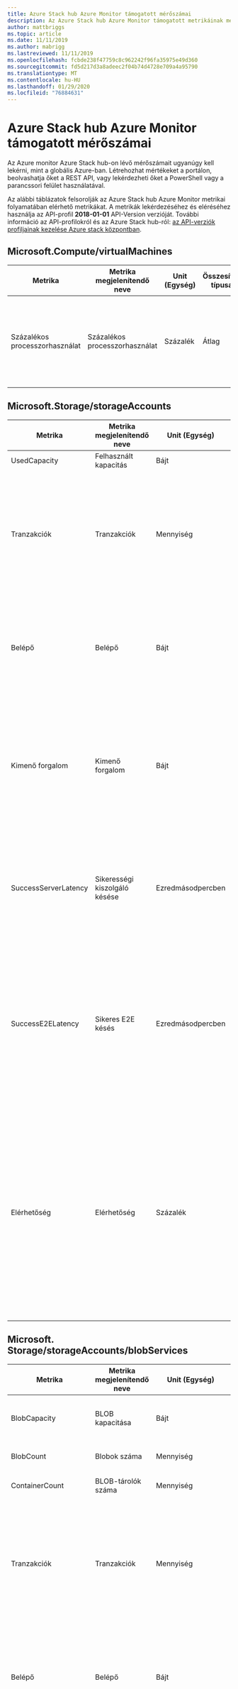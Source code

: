 ```yaml
---
title: Azure Stack hub Azure Monitor támogatott mérőszámai
description: Az Azure Stack hub Azure Monitor támogatott metrikáinak megismerése.
author: mattbriggs
ms.topic: article
ms.date: 11/11/2019
ms.author: mabrigg
ms.lastreviewed: 11/11/2019
ms.openlocfilehash: fcbde238f47759c8c962242f96fa35975e49d360
ms.sourcegitcommit: fd5d217d3a8adeec2f04b74d4728e709a4a95790
ms.translationtype: MT
ms.contentlocale: hu-HU
ms.lasthandoff: 01/29/2020
ms.locfileid: "76884631"
---
```

# <a name="supported-metrics-for-azure-monitor-on-azure-stack-hub"></a>Azure Stack hub Azure Monitor támogatott mérőszámai

Az Azure monitor Azure Stack hub-on lévő mérőszámait ugyanúgy kell lekérni, mint a globális Azure-ban. Létrehozhat mértékeket a portálon, beolvashatja őket a REST API, vagy lekérdezheti őket a PowerShell vagy a parancssori felület használatával.

Az alábbi táblázatok felsorolják az Azure Stack hub Azure Monitor metrikai folyamatában elérhető metrikákat. A metrikák lekérdezéséhez és eléréséhez használja az API-profil **2018-01-01** API-Version verzióját. További információ az API-profilokról és az Azure Stack hub-ról: [az API-verziók profiljainak kezelése Azure stack központban](azure-stack-version-profiles.md).

## <a name="microsoftcomputevirtualmachines"></a>Microsoft.Compute/virtualMachines

| Metrika | Metrika megjelenítendő neve | Unit (Egység) | Összesítés típusa | Leírás | Dimenziók |
|----------------|---------------------|---------|------------------|-----------------------------------------------------------------------------------------------|---------------|
| Százalékos processzorhasználat | Százalékos processzorhasználat | Százalék | Átlag | A virtuális gép (ek) által jelenleg használt lefoglalt számítási egységek százalékos aránya. | Nincsenek méretek |

## <a name="microsoftstoragestorageaccounts"></a>Microsoft.Storage/storageAccounts

| Metrika | Metrika megjelenítendő neve | Unit (Egység) | Összesítés típusa | Leírás | Dimenziók |
|----------------------|------------------------|--------------|------------------|---------------------------------------------------------------------------------------------------------------------------------------------------------------------------------------------------------------------------------------------------------------------------------------------------------------------------------------------------------------------------------|--------------------------------|
| UsedCapacity | Felhasznált kapacitás | Bájt | Átlag | A fiók felhasznált kapacitása. | Nincsenek méretek |
| Tranzakciók | Tranzakciók | Mennyiség | Összes | Tárolási szolgáltatás vagy a megadott API-művelet számára elküldött kérések száma. Ez a szám sikeres és sikertelen kérelmeket tartalmaz, valamint a létrehozott hibákat is. Használjon ResponseType dimenziót a különböző típusú válaszok számához. | ResponseType, GeoType, ApiName |
| Belépő | Belépő | Bájt | Összes | A bejövő adatforgalom mennyisége bájtban kifejezve. Ez a szám magában foglalja a külső ügyfél és az Azure Storage közötti bejövő forgalmat, valamint az Azure-on belüli beáramlást is. | GeoType, ApiName |
| Kimenő forgalom | Kimenő forgalom | Bájt | Összes | A kimenő adatforgalom mennyisége bájtban kifejezve. Ez a szám a külső ügyfél Azure Storage-ba való bejutását, valamint az Azure-ban való kijutást is magában foglalja. Ennek eredményeképpen ez a szám nem tükrözi a számlázható kimenő forgalmat. | GeoType, ApiName |
| SuccessServerLatency | Sikerességi kiszolgáló késése | Ezredmásodpercben | Átlag | Az Azure Storage által a sikeres kérések feldolgozásához használt átlagos késés ezredmásodpercben. Ez az érték nem tartalmazza a AverageE2ELatency megadott hálózati késést. | GeoType, ApiName |
| SuccessE2ELatency | Sikeres E2E késés | Ezredmásodpercben | Átlag | A tárolási szolgáltatás vagy a megadott API-művelet sikeres kéréseinek átlagos végpontok közötti késése ezredmásodpercben. Ez az érték magában foglalja a kérelem elolvasásához, a válasz elküldéséhez és a válasz visszaigazolásának fogadásához az Azure Storage számára szükséges feldolgozási időt. | GeoType, ApiName |
| Elérhetőség | Elérhetőség | Százalék | Átlag | A tárolási szolgáltatás vagy a megadott API-művelet rendelkezésre állási hányada. Kiszámíthatja a rendelkezésre állást a TotalBillableRequests érték kiszámításával és a vonatkozó kérések számával, beleértve a váratlan hibákat okozó kérelmeket. A nem várt hibák a tárolószolgáltatás vagy a megadott API-művelet rendelkezésre állásának csökkenését eredményezik. | GeoType, ApiName |

## <a name="microsoftstoragestorageaccountsblobservices"></a>Microsoft. Storage/storageAccounts/blobServices

| Metrika | Metrika megjelenítendő neve | Unit (Egység) | Összesítés típusa | Leírás | Dimenziók |
|--------|---------------------|------|------------------|-------------|------------|
| BlobCapacity | BLOB kapacitása | Bájt | Összes | A Storage-fiók Blob service által felhasznált tárterület mérete bájtban kifejezve. | blobType |
| BlobCount | Blobok száma | Mennyiség | Összes | A Storage-fiók Blob serviceban található Blobok száma. | blobType |
| ContainerCount | BLOB-tárolók száma | Mennyiség | Átlag | A Storage-fiók Blob service lévő tárolók száma. | Nincsenek méretek |
| Tranzakciók | Tranzakciók | Mennyiség | Összes | Tárolási szolgáltatás vagy a megadott API-művelet számára elküldött kérések száma. Ez a szám sikeres és sikertelen kérelmeket tartalmaz, valamint a létrehozott hibákat is. Használjon ResponseType dimenziót a különböző típusú válaszok számához. | ResponseType, GeoType, ApiName |
| Belépő | Belépő | Bájt | Összes | A bejövő adatforgalom mennyisége bájtban kifejezve. Ez a szám magában foglalja a külső ügyfél és az Azure Storage közötti bejövő forgalmat, valamint az Azure-on belüli beáramlást is. | GeoType, ApiName |
| Kimenő forgalom | Kimenő forgalom | Bájt | Összes | A kimenő adatforgalom mennyisége bájtban kifejezve. Ez a szám a külső ügyfél Azure Storage-ba való bejutását, valamint az Azure-ban való kijutást is magában foglalja. Ennek eredményeképpen ez a szám nem tükrözi a számlázható kimenő forgalmat. | GeoType, ApiName |
| SuccessServerLatency | Sikerességi kiszolgáló késése | Ezredmásodpercben | Átlag | Az Azure Storage által a sikeres kérések feldolgozásához használt átlagos késés ezredmásodpercben. Ez az érték nem tartalmazza a AverageE2ELatency megadott hálózati késést. | GeoType, ApiName |
| SuccessE2ELatency | Sikeres E2E késés | Ezredmásodpercben | Átlag | A tárolási szolgáltatás vagy a megadott API-művelet sikeres kéréseinek átlagos végpontok közötti késése ezredmásodpercben. Ez az érték magában foglalja a kérelem elolvasásához, a válasz elküldéséhez és a válasz visszaigazolásának fogadásához az Azure Storage számára szükséges feldolgozási időt. | GeoType, ApiName |
| Elérhetőség | Elérhetőség | Százalék | Átlag | A tárolási szolgáltatás vagy a megadott API-művelet rendelkezésre állási hányada. Kiszámíthatja a rendelkezésre állást a TotalBillableRequests érték kiszámításával és a vonatkozó kérések számával, beleértve a váratlan hibákat okozó kérelmeket. A nem várt hibák a tárolószolgáltatás vagy a megadott API-művelet rendelkezésre állásának csökkenését eredményezik. | GeoType, ApiName |

## <a name="microsoftstoragestorageaccountstableservices"></a>Microsoft. Storage/storageAccounts/tableServices

| Metrika | Metrika megjelenítendő neve | Unit (Egység) | Összesítés típusa | Leírás | Dimenziók |
|----------------------|------------------------|--------------|------------------|---------------------------------------------------------------------------------------------------------------------------------------------------------------------------------------------------------------------------------------------------------------------------------------------------------------------------------------------------------------------------------|--------------------------------|
| TableCapacity | Tábla kapacitása | Bájt | Átlag | A Storage-fiók Table service által felhasznált tárterület mérete bájtban kifejezve. | Nincsenek méretek |
| TableCount | Táblák száma | Mennyiség | Átlag | A Storage-fiók Table serviceban található táblák száma. | Nincsenek méretek |
| TableEntityCount | Tábla entitások száma | Mennyiség | Átlag | A Storage-fiók Table serviceban szereplő táblák entitások száma. | Nincsenek méretek |
| Tranzakciók | Tranzakciók | Mennyiség | Összes | Tárolási szolgáltatás vagy a megadott API-művelet számára elküldött kérések száma. Ez a szám sikeres és sikertelen kérelmeket tartalmaz, valamint a létrehozott hibákat is. Használjon ResponseType dimenziót a különböző típusú válaszok számához. | ResponseType, GeoType, ApiName |
| Belépő | Belépő | Bájt | Összes | A bejövő adatforgalom mennyisége bájtban kifejezve. Ez a szám magában foglalja a külső ügyfél és az Azure Storage közötti bejövő forgalmat, valamint az Azure-on belüli beáramlást is. | GeoType, ApiName |
| Kimenő forgalom | Kimenő forgalom | Bájt | Összes | A kimenő adatforgalom mennyisége bájtban kifejezve. Ez a szám a külső ügyfél Azure Storage-ba való bejutását, valamint az Azure-ban való kijutást is magában foglalja. Ennek eredményeképpen ez a szám nem tükrözi a számlázható kimenő forgalmat. | GeoType, ApiName |
| SuccessServerLatency | Sikerességi kiszolgáló késése | Ezredmásodpercben | Átlag | Az Azure Storage által a sikeres kérések feldolgozásához használt átlagos késés ezredmásodpercben. Ez az érték nem tartalmazza a AverageE2ELatency megadott hálózati késést. | GeoType, ApiName |
| SuccessE2ELatency | Sikeres E2E késés | Ezredmásodpercben | Átlag | A tárolási szolgáltatás vagy a megadott API-művelet sikeres kéréseinek átlagos végpontok közötti késése ezredmásodpercben. Ez az érték magában foglalja a kérelem elolvasásához, a válasz elküldéséhez és a válasz visszaigazolásának fogadásához az Azure Storage számára szükséges feldolgozási időt. | GeoType, ApiName |
| Elérhetőség | Elérhetőség | Százalék | Átlag | A tárolási szolgáltatás vagy a megadott API-művelet rendelkezésre állási hányada. Kiszámíthatja a rendelkezésre állást a TotalBillableRequests érték kiszámításával és a vonatkozó kérések számával, beleértve a váratlan hibákat okozó kérelmeket. A nem várt hibák a tárolószolgáltatás vagy a megadott API-művelet rendelkezésre állásának csökkenését eredményezik. | GeoType, ApiName |

## <a name="microsoftstoragestorageaccountsqueueservices"></a>Microsoft. Storage/storageAccounts/queueServices

| Metrika | Metrika megjelenítendő neve | Unit (Egység) | Összesítés típusa | Leírás | Dimenziók |
|----------------------|------------------------|--------------|------------------|---------------------------------------------------------------------------------------------------------------------------------------------------------------------------------------------------------------------------------------------------------------------------------------------------------------------------------------------------------------------------------|--------------------------------|
| QueueCapacity | Várólista kapacitása | Bájt | Átlag | A Storage-fiók Queue szolgáltatás által felhasznált tárterület mérete bájtban kifejezve. | Nincsenek méretek |
| QueueCount | Várólista száma | Mennyiség | Átlag | A Storage-fiók Queue szolgáltatás várólistáinak száma. | Nincsenek méretek |
| QueueMessageCount | Üzenetsor-üzenetek száma | Mennyiség | Átlag | A tárolási fiók Queue szolgáltatásban lévő üzenetsor-üzenetek hozzávetőleges száma. | Nincsenek méretek |
| Tranzakciók | Tranzakciók | Mennyiség | Összes | Tárolási szolgáltatás vagy a megadott API-művelet számára elküldött kérések száma. Ez a szám sikeres és sikertelen kérelmeket tartalmaz, valamint a létrehozott hibákat is. Használjon ResponseType dimenziót a különböző típusú válaszok számához. | ResponseType, GeoType, ApiName |
| Belépő | Belépő | Bájt | Összes | A bejövő adatforgalom mennyisége bájtban kifejezve. Ez a szám magában foglalja a külső ügyfél és az Azure Storage közötti bejövő forgalmat, valamint az Azure-on belüli beáramlást is. | GeoType, ApiName |
| Kimenő forgalom | Kimenő forgalom | Bájt | Összes | A kimenő adatforgalom mennyisége bájtban kifejezve. Ez a szám a külső ügyfél Azure Storage-ba való bejutását, valamint az Azure-ban való kijutást is magában foglalja. Ennek eredményeképpen ez a szám nem tükrözi a számlázható kimenő forgalmat. | GeoType, ApiName |
| SuccessServerLatency | Sikerességi kiszolgáló késése | Ezredmásodpercben | Átlag | Az Azure Storage által a sikeres kérések feldolgozásához használt átlagos késés ezredmásodpercben. Ez az érték nem tartalmazza a AverageE2ELatency megadott hálózati késést. | GeoType, ApiName |
| SuccessE2ELatency | Sikeres E2E késés | Ezredmásodpercben | Átlag | A tárolási szolgáltatás vagy a megadott API-művelet sikeres kéréseinek átlagos végpontok közötti késése ezredmásodpercben. Ez az érték magában foglalja a kérelem elolvasásához, a válasz elküldéséhez és a válasz visszaigazolásának fogadásához az Azure Storage számára szükséges feldolgozási időt. | GeoType, ApiName |
| Elérhetőség | Elérhetőség | Százalék | Átlag | A tárolási szolgáltatás vagy a megadott API-művelet rendelkezésre állási hányada. Kiszámíthatja a rendelkezésre állást a TotalBillableRequests érték kiszámításával és a vonatkozó kérések számával, beleértve a váratlan hibákat okozó kérelmeket. A nem várt hibák a tárolószolgáltatás vagy a megadott API-művelet rendelkezésre állásának csökkenését eredményezik. | GeoType, ApiName |

## <a name="next-steps"></a>Következő lépések

További információ az [Azure monitor Azure stack hub](azure-stack-metrics-azure-data.md)-ról.
